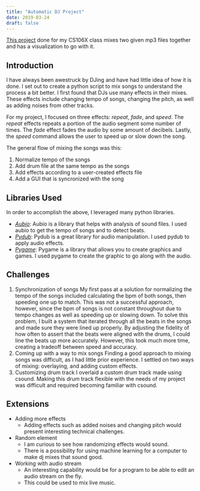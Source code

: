 ```yaml
---
title: "Automatic DJ Project"
date: 2019-03-24
draft: false
---
```


[This project](https://github.com/lucaspauker/auto-mixer) done for my CS106X class mixes two given mp3 files together and has a visualization to go with it.

## Introduction
I have always been awestruck by DJing and have had little idea of how it is done. I set out to create a python script to mix songs to understand the process a bit better. I first found that DJs use many effects in their mixes. These effects include changing tempo of songs, changing the pitch, as well as adding noises from other tracks.

For my project, I focused on three effects: _repeat_, _fade_, and _speed_. The _repeat_ effects repeats a portion of the audio segment some number of times. The _fade_ effect fades the audio by some amount of decibels. Lastly, the _speed_ command allows the user to speed up or slow down the song.

The general flow of mixing the songs was this:

1. Normalize tempo of the songs
2. Add drum file at the same tempo as the songs
3. Add effects according to a user-created effects file
4. Add a GUI that is syncronized with the song

## Libraries Used
In order to accomplish the above, I leveraged many python libraries.

- _[Aubio](https://github.com/aubio/aubio)_: Aubio is a library that helps with analysis of sound files. I used aubio to get the tempo of songs and to detect beats.
- _[Pydub](https://github.com/jiaaro/pydub/)_: Pydub is a great library for audio manipulation. I used pydub to apply audio effects.
- _[Pygame](https://github.com/pygame/pygame)_: Pygame is a library that allows you to create graphics and games. I used pygame to create the graphic to go along with the audio.

## Challenges
1. Synchronization of songs
My first pass at a solution for normalizing the tempo of the songs included calculating the bpm of both songs, then speeding one up to match. This was not a successful approach, however, since the bpm of songs is not constant throughout due to tempo changes as well as speeding up or slowing down. To solve this problem, I built a system that iterated through all the beats in the songs and made sure they were lined up properly. By adjusting the fidelity of how often to assert that the beats were aligned with the drums, I could line the beats up more accurately. However, this took much more time, creating a tradeoff between speed and accuracy.
2. Coming up with a way to mix songs
Finding a good approach to mixing songs was difficult, as I had little prior experience. I settled on two ways of mixing: overlaying, and adding custom effects.
3. Customizing drum track
I overlaid a custom drum track made using csound. Making this drum track flexible with the needs of my project was difficult and required becoming familiar with csound.

## Extensions
- Adding more effects
  - Adding effects such as added noises and changing pitch would present interesting technical challenges.
- Random element
  - I am curious to see how randomizing effects would sound.
  - There is a possibility for using machine learning for a computer to make dj mixes that sound good.
- Working with audio stream
  - An interesting capability would be for a program to be able to edit an audio stream on the fly.
  - This could be used to mix live music.

